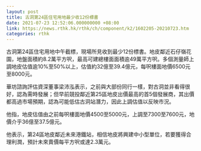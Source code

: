 ```yaml
---
layout: post
title: 古洞第24區住宅用地最少收12份標書
date: 2021-07-23 12:52:06.000000000 +08:00
link: https://news.rthk.hk/rthk/ch/component/k2/1602205-20210723.htm
categories: rthk
---
```


古洞第24區住宅用地中午截標，現場所見收到最少12份標書。地皮鄰近石仔嶺花園，地盤面積約8.2萬平方呎，最高可建總樓面面積逾49萬平方呎。多個測量師上調地皮估值逾10%至50%以上，估值約32億至39.4億元，每呎樓面地價6500元至8000元。

華坊諮詢評估資深董事梁沛泓表示，之前與大部份同行一樣，對古洞並非看得很好，認為需時發展；但早前競投鄰近第25區地皮出價最高的首5個發展商，其出價都高過市場預期，認為可能低估古洞站潛力，因此上調估值以反映市況。

他指，地皮估值由之前每呎樓面地價4500至5000元，上調至7300至7600元，地價介乎36億至37.5億元。

他表示，第24區地皮鄰近未來港鐵站，相信地皮將興建中小型單位，若要獲得合理利潤，預計未來賣價每平方呎或達2.3萬元。
